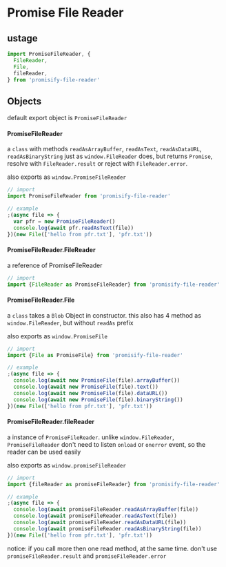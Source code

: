 # Promise File Reader

## ustage

```js
import PromiseFileReader, {
  FileReader,
  File,
  fileReader,
} from 'promisify-file-reader'
```

## Objects

default export object is `PromiseFileReader`

#### PromiseFileReader

a `class` with methods `readAsArrayBuffer`, `readAsText`, `readAsDataURL`,
`readAsBinaryString` just as `window.FileReader` does, but returns `Promise`, resolve
with `FileReader.result` or reject with `FileReader.error`.

also exports as `window.PromiseFileReader`

```js
// import
import PromiseFileReader from 'promisify-file-reader'
```

```js
// example
;(async file => {
  var pfr = new PromiseFileReader()
  console.log(await pfr.readAsText(file))
})(new File(['hello from pfr.txt'], 'pfr.txt'))
```

#### PromiseFileReader.FileReader

a reference of PromiseFileReader

```js
// import
import {FileReader as PromiseFileReader} from 'promisify-file-reader'
```

#### PromiseFileReader.File

a `class` takes a `Blob` Object in constructor.
this also has 4 method as `window.FileReader`, but without `readAs` prefix

also exports as `window.PromiseFile`

```js
// import
import {File as PromiseFile} from 'promisify-file-reader'
```

```js
// example
;(async file => {
  console.log(await new PromiseFile(file).arrayBuffer())
  console.log(await new PromiseFile(file).text())
  console.log(await new PromiseFile(file).dataURL())
  console.log(await new PromiseFile(file).binaryString())
})(new File(['hello from pfr.txt'], 'pfr.txt'))
```

#### PromiseFileReader.fileReader

a instance of `PromiseFileReader`.
unlike `window.FileReader`, `PromiseFileReader` don't need to listen `onload` or `onerror` event,
so the reader can be used easily

also exports as `window.promiseFileReader`

```js
// import
import {fileReader as promiseFileReader} from 'promisify-file-reader'
```

```js
// example
;(async file => {
  console.log(await promiseFileReader.readAsArrayBuffer(file))
  console.log(await promiseFileReader.readAsText(file))
  console.log(await promiseFileReader.readAsDataURL(file))
  console.log(await promiseFileReader.readAsBinaryString(file))
})(new File(['hello from pfr.txt'], 'pfr.txt'))
```

notice:
if you call more then one read method, at the same time.
don't use `promiseFileReader.result` and `promiseFileReader.error`
